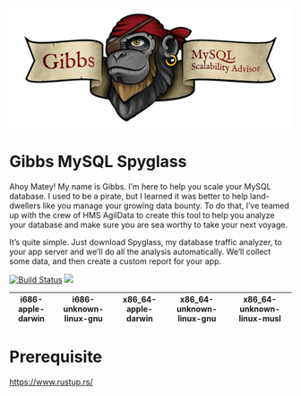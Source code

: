 ![Gibbs Logo](https://github.com/AgilData/gibbs-mysql-spyglass/blob/gh-pages/images/Gibbs-Spyglass.png)
# Gibbs MySQL Spyglass

Ahoy Matey! My name is Gibbs. I’m here to help you scale your MySQL database. I used to be a pirate, but I learned it was better to help land-dwellers like you manage your growing data bounty. To do that, I’ve teamed up with the crew of HMS AgilData to create this tool to help you analyze your database and make sure you are sea worthy to take your next voyage.

It’s quite simple. Just download Spyglass, my database traffic analyzer, to your app server and we’ll do all the analysis automatically. We’ll collect some data, and then create a custom report for your app.

[![Build Status](https://travis-ci.org/AgilData/gibbs-mysql-spyglass.svg?branch=master)](https://travis-ci.org/AgilData/gibbs-mysql-spyglass)  [![](https://img.shields.io/badge/License-GPL3-green.svg)](https://github.com/agildata/gibbs-mysql-spyglass/blob/master/LICENSE.TXT)

|i686-apple-darwin|i686-unknown-linux-gnu|x86_64-apple-darwin|x86_64-unknown-linux-gnu|x86_64-unknown-linux-musl|
|:---------------:|:--------------------:|:-----------------:|:----------------------:|:-----------------------:|

# Prerequisite
https://www.rustup.rs/

